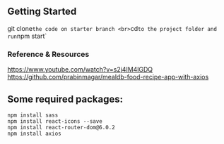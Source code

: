 ## Getting Started 
git clone` the code on starter branch <br>
`cd` to the project folder and run `npm start`<br>

### Reference & Resources
https://www.youtube.com/watch?v=s2j4IM4lGDQ<br>
https://github.com/prabinmagar/mealdb-food-recipe-app-with-axios


## Some required packages:
`npm install sass`<br>
`npm install react-icons --save`<br>
`npm install react-router-dom@6.0.2`<br>
`npm install axios`<br>

